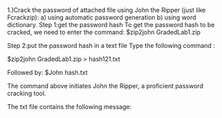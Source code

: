1.)Crack the password of attached file using John the Ripper (just like Fcrackzip): a) using automatic password generation b) using word dictionary. 
Step 1:get the password hash 
To get the password hash to be cracked, we need to enter the command: 
$zip2john GradedLab1.zip 
  
 
Step 2:put the password hash in a text file Type the following command : 
 
$zip2john GradedLab1.zip > hash121.txt 
  
 
 
 
 
 
 
 
 
 
 
Followed by: 
$John hash.txt 
 
The command above initiates John the Ripper, a proficient password cracking tool.   
 
  
 
 
 
The txt file contains the following message:	 
  
 
